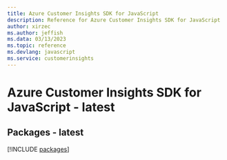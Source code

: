 ```yaml
---
title: Azure Customer Insights SDK for JavaScript
description: Reference for Azure Customer Insights SDK for JavaScript
author: xirzec
ms.author: jeffish
ms.data: 03/13/2023
ms.topic: reference
ms.devlang: javascript
ms.service: customerinsights
---
```

# Azure Customer Insights SDK for JavaScript - latest
## Packages - latest
[!INCLUDE [packages](customer-insights-index.md)]